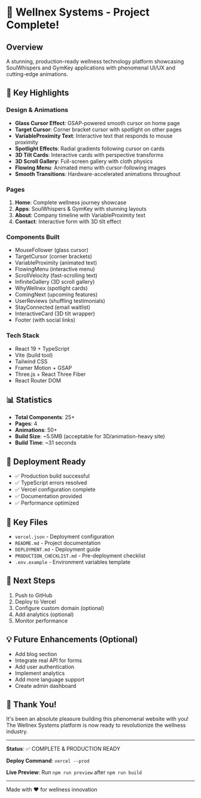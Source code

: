 # 🎉 Wellnex Systems - Project Complete!

## Overview

A stunning, production-ready wellness technology platform showcasing SoulWhispers and GymKey applications with phenomenal UI/UX and cutting-edge animations.

## 🌟 Key Highlights

### Design & Animations

- **Glass Cursor Effect**: GSAP-powered smooth cursor on home page
- **Target Cursor**: Corner bracket cursor with spotlight on other pages
- **VariableProximity Text**: Interactive text that responds to mouse proximity
- **Spotlight Effects**: Radial gradients following cursor on cards
- **3D Tilt Cards**: Interactive cards with perspective transforms
- **3D Scroll Gallery**: Full-screen gallery with cloth physics
- **Flowing Menu**: Animated menu with cursor-following images
- **Smooth Transitions**: Hardware-accelerated animations throughout

### Pages

1. **Home**: Complete wellness journey showcase
2. **Apps**: SoulWhispers & GymKey with stunning layouts
3. **About**: Company timeline with VariableProximity text
4. **Contact**: Interactive form with 3D tilt effect

### Components Built

- MouseFollower (glass cursor)
- TargetCursor (corner brackets)
- VariableProximity (animated text)
- FlowingMenu (interactive menu)
- ScrollVelocity (fast-scrolling text)
- InfiniteGallery (3D scroll gallery)
- WhyWellnex (spotlight cards)
- ComingNext (upcoming features)
- UserReviews (shuffling testimonials)
- StayConnected (email waitlist)
- InteractiveCard (3D tilt wrapper)
- Footer (with social links)

### Tech Stack

- React 19 + TypeScript
- Vite (build tool)
- Tailwind CSS
- Framer Motion + GSAP
- Three.js + React Three Fiber
- React Router DOM

## 📊 Statistics

- **Total Components**: 25+
- **Pages**: 4
- **Animations**: 50+
- **Build Size**: ~5.5MB (acceptable for 3D/animation-heavy site)
- **Build Time**: ~31 seconds

## 🚀 Deployment Ready

- ✅ Production build successful
- ✅ TypeScript errors resolved
- ✅ Vercel configuration complete
- ✅ Documentation provided
- ✅ Performance optimized

## 📁 Key Files

- `vercel.json` - Deployment configuration
- `README.md` - Project documentation
- `DEPLOYMENT.md` - Deployment guide
- `PRODUCTION_CHECKLIST.md` - Pre-deployment checklist
- `.env.example` - Environment variables template

## 🎯 Next Steps

1. Push to GitHub
2. Deploy to Vercel
3. Configure custom domain (optional)
4. Add analytics (optional)
5. Monitor performance

## 💡 Future Enhancements (Optional)

- Add blog section
- Integrate real API for forms
- Add user authentication
- Implement analytics
- Add more language support
- Create admin dashboard

## 🙏 Thank You!

It's been an absolute pleasure building this phenomenal website with you! The Wellnex Systems platform is now ready to revolutionize the wellness industry.

---

**Status**: ✅ COMPLETE & PRODUCTION READY

**Deploy Command**: `vercel --prod`

**Live Preview**: Run `npm run preview` after `npm run build`

---

Made with ❤️ for wellness innovation
